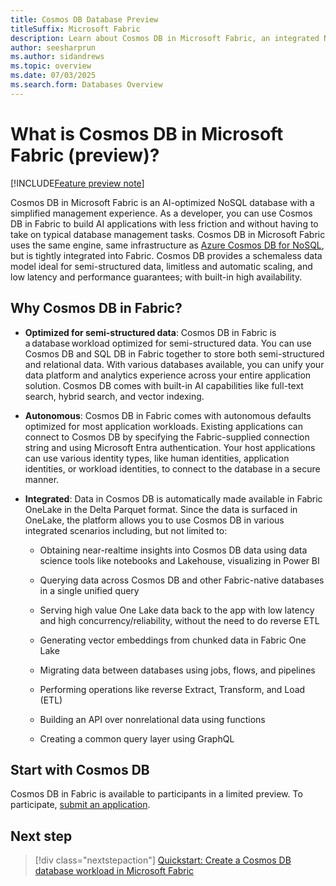 ```yaml
---
title: Cosmos DB Database Preview
titleSuffix: Microsoft Fabric
description: Learn about Cosmos DB in Microsoft Fabric, an integrated NoSQL developer-friendly database.
author: seesharprun
ms.author: sidandrews
ms.topic: overview
ms.date: 07/03/2025
ms.search.form: Databases Overview
---
```


# What is Cosmos DB in Microsoft Fabric (preview)?

[!INCLUDE[Feature preview note](../../includes/feature-preview-note.md)]

Cosmos DB in Microsoft Fabric is an AI-optimized NoSQL database with a simplified management experience. As a developer, you can use Cosmos DB in Fabric to build AI applications with less friction and without having to take on typical database management tasks. Cosmos DB in Microsoft Fabric uses the same engine, same infrastructure as [Azure Cosmos DB for NoSQL](/azure/cosmos-db/nosql), but is tightly integrated into Fabric. Cosmos DB provides a schemaless data model ideal for semi-structured data, limitless and automatic scaling, and low latency and performance guarantees; with built-in high availability. 

## Why Cosmos DB in Fabric? 

- **Optimized for semi-structured data**: Cosmos DB in Fabric is a database workload optimized for semi-structured data. You can use Cosmos DB and SQL DB in Fabric together to store both semi-structured and relational data. With various databases available, you can unify your data platform and analytics experience across your entire application solution. Cosmos DB comes with built-in AI capabilities like full-text search, hybrid search, and vector indexing. 

- **Autonomous**: Cosmos DB in Fabric comes with autonomous defaults optimized for most application workloads. Existing applications can connect to Cosmos DB by specifying the Fabric-supplied connection string and using Microsoft Entra authentication. Your host applications can use various identity types, like human identities, application identities, or workload identities, to connect to the database in a secure manner.  

- **Integrated**: Data in Cosmos DB is automatically made available in Fabric OneLake in the Delta Parquet format. Since the data is surfaced in OneLake, the platform allows you to use Cosmos DB in various integrated scenarios including, but not limited to: 

  - Obtaining near-realtime insights into Cosmos DB data using data science tools like notebooks and Lakehouse, visualizing in Power BI
  
  - Querying data across Cosmos DB and other Fabric-native databases in a single unified query 

  - Serving high value One Lake data back to the app with low latency and high concurrency/reliability, without the need to do reverse ETL 
  
  - Generating vector embeddings from chunked data in Fabric One Lake 
  
  - Migrating data between databases using jobs, flows, and pipelines 
  
  - Performing operations like reverse Extract, Transform, and Load (ETL) 
  
  - Building an API over nonrelational data using functions  
   
  - Creating a common query layer using GraphQL 

## Start with Cosmos DB

Cosmos DB in Fabric is available to participants in a limited preview. To participate, [submit an application](https://aka.ms/FabricCosmosDBPreview).

## Next step

> [!div class="nextstepaction"]
> [Quickstart: Create a Cosmos DB database workload in Microsoft Fabric](quickstart-portal.md)
